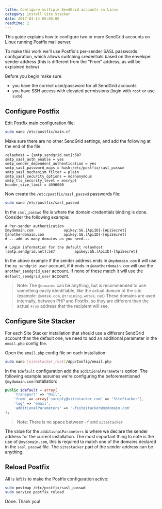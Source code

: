 ```yaml
---
title: Configure multiple SendGrid accounts on Linux
category: Install Site Stacker
date: 2017-04-14 00:00:00
readtime: 2
---
```


This guide explains how to configure two or more SendGrid accounts on Linux running Postfix mail server.

To make this work we'll use Postfix's per-sender SASL passwords configuration, which allows switching credentials based on the envelope sender address (this is different from the "From" address, as will be explained below)

Before you begin make sure:
- you have the correct user/password for all SendGrid accounts
- you have SSH access with elevated permissions (login with `root` or use `sudo`)

## Configure Postfix

Edit Postfix main configuration file:

```bash
sudo nano /etc/postfix/main.cf
```

Make sure there are no other SendGrid settings, and add the following at the end of the file:

```apacheconf
relayhost = [smtp.sendgrid.net]:587
smtp_sasl_auth_enable = yes
smtp_sender_dependent_authentication = yes
smtp_sasl_password_maps = hash:/etc/postfix/sasl_passwd
smtp_sasl_mechanism_filter = plain
smtp_sasl_security_options = noanonymous
smtp_tls_security_level = encrypt
header_size_limit = 4096000
```

Now create the `/etc/postfix/sasl_passwd` passwords file:

```bash
sudo nano /etc/postfix/sasl_passwd
```

In the `sasl_passwd` file is where the domain-credentials binding is done. Consider the following example:

```apacheconf
# Per-sender authentication
@mydomain.com              apikey:SG.[ApiID]-[ApiSecret]
@anotherdomain.com         apikey:SG.[ApiID]-[ApiSecret]
# ...add as many domains as you need...

# Login information for the default relayhost
[smtp.sendgrid.net]:587         apikey:SG.[ApiID]-[ApiSecret]
```

In the above example if the sender address ends in `@mydomain.com` it will use the `my_sendgrid_user` account, if it ends in `@anotherdomain.com` will use the `another_sendgrid_user` account.
If none of these match it will use the `default_sendgrid_user` account.

>Note: The `@domains` can be anything, but is recommended to use something easily identifiable, like the actual domain of the site (example: `@wmtek.com`, `@training.wmtek.com`) These domains are used internally, between PHP and Postfix, so they are different than the actual `From` address that the recipient will see.


## Configure Site Stacker

For each Site Stacker installation that should use a different SendGrid account than the default one, we need to add an additional parameter in the `email.php` config file.

Open the `email.php` config file on each installation:

```bash
sudo nano [sitestacker_root]/App/Config/email.php
```

In the `$default` configuration add the `additionalParameters` option. The following example assumes we're configuring the beforementioned `@mydomain.com` installation:

```php
public $default = array(
    'transport' => 'Mail',
    'from' => array('noreply@sitestacker.com' => 'SiteStacker'),
    'log' => 'email',
    'additionalParameters' => '-fsitestacker@mydomain.com'
);
```
> Note: There is no space between `-f` and `sitestacker`

The value for the `additionalParameters` is where we declare the sender address for the current installation. The most important thing to note is the use of `@mydomain.com`, this is required to match one of the domains declared in the `sasl_passwd` file.
The `sitestacker` part of the sender address can be anything.


## Reload Postfix

All is left is to make the Postfix configuration active:

```bash
sudo postmap /etc/postfix/sasl_passwd
sudo service postfix reload
```

Done. Thank you!
